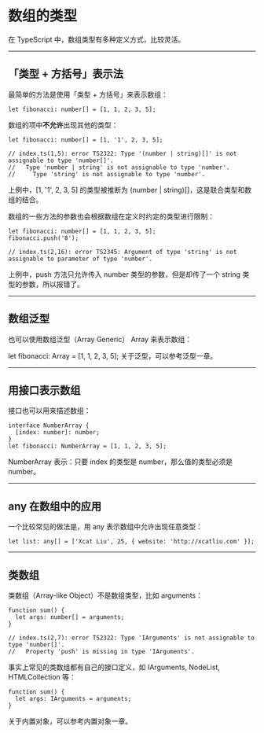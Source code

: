 # 数组的类型

在 TypeScript 中，数组类型有多种定义方式，比较灵活。

---

## 「类型 + 方括号」表示法

最简单的方法是使用「类型 + 方括号」来表示数组：

    let fibonacci: number[] = [1, 1, 2, 3, 5];

数组的项中**不允许**出现其他的类型：

    let fibonacci: number[] = [1, '1', 2, 3, 5];

    // index.ts(1,5): error TS2322: Type '(number | string)[]' is not assignable to type 'number[]'.
    //   Type 'number | string' is not assignable to type 'number'.
    //     Type 'string' is not assignable to type 'number'.

上例中，[1, '1', 2, 3, 5] 的类型被推断为 (number | string)[]，这是联合类型和数组的结合。

数组的一些方法的参数也会根据数组在定义时约定的类型进行限制：

    let fibonacci: number[] = [1, 1, 2, 3, 5];
    fibonacci.push('8');
    ​
    // index.ts(2,16): error TS2345: Argument of type 'string' is not assignable to parameter of type 'number'.

上例中，push 方法只允许传入 number 类型的参数，但是却传了一个 string 类型的参数，所以报错了。

---

## 数组泛型

也可以使用数组泛型（Array Generic） Array<elemType> 来表示数组：

let fibonacci: Array<number> = [1, 1, 2, 3, 5];
关于泛型，可以参考泛型一章。

---

## 用接口表示数组

接口也可以用来描述数组：

    interface NumberArray {
      [index: number]: number;
    }
    let fibonacci: NumberArray = [1, 1, 2, 3, 5];

NumberArray 表示：只要 index 的类型是 number，那么值的类型必须是 number。

---

## any 在数组中的应用

一个比较常见的做法是，用 any 表示数组中允许出现任意类型：

    let list: any[] = ['Xcat Liu', 25, { website: 'http://xcatliu.com' }];

---

## 类数组

类数组（Array-like Object）不是数组类型，比如 arguments：

    function sum() {
      let args: number[] = arguments;
    }
    ​
    // index.ts(2,7): error TS2322: Type 'IArguments' is not assignable to type 'number[]'.
    //   Property 'push' is missing in type 'IArguments'.

事实上常见的类数组都有自己的接口定义，如 IArguments, NodeList, HTMLCollection 等：

    function sum() {
      let args: IArguments = arguments;
    }

关于内置对象，可以参考内置对象一章。